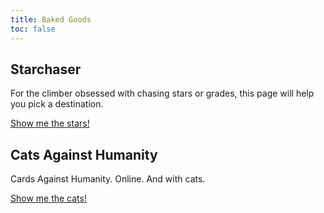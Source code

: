 ```yaml
---
title: Baked Goods
toc: false
---
```


## Starchaser
For the climber obsessed with chasing stars or grades, this page will help you pick a destination.

[Show me the stars!](https://starchaser.minchus.com)

## Cats Against Humanity
Cards Against Humanity. Online. And with cats.

[Show me the cats!](https://cats.minchus.com)
